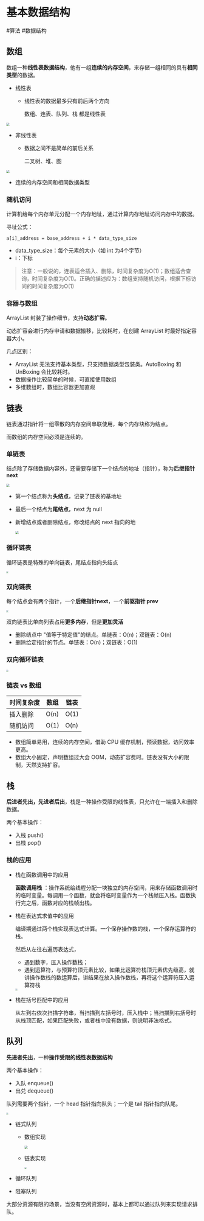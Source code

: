 # 基本数据结构
#算法 #数据结构

## 数组

数组一种**线性表数据结构**，他有一组**连续的内存空间**，来存储一组相同的具有**相同类型**的数据。

- 线性表

  - 线性表的数据最多只有前后两个方向

    数组、连表、队列、栈 都是线性表

<img src="https://tva1.sinaimg.cn/large/008eGmZEgy1gpjfmvadxcj30vq0n5tal.jpg" style="zoom:50%;" />

- 非线性表
  - 数据之间不是简单的前后关系

    二叉树、堆、图



<img src="https://tva1.sinaimg.cn/large/008eGmZEgy1gpjfn8i0dzj30vq0k775j.jpg" style="zoom:50%;" />

- 连续的内存空间和相同数据类型

### 随机访问

计算机给每个内存单元分配一个内存地址，通过计算内存地址访问内存中的数据。

寻址公式：

```
a[i]_address = base_address + i * data_type_size
```

- data_type_size：每个元素的大小（如 int 为4个字节）
- i：下标

> 注意：一般说的，连表适合插入、删除，时间复杂度为O(1)；数组适合查询，时间复杂度为O(1)。正确的描述应为：数组支持随机访问，根据下标访问的时间复杂度为O(1)



### 容器与数组

ArrayList 封装了操作细节，支持**动态扩容**。

动态扩容会进行内存申请和数据搬移，比较耗时，在创建 ArrayList 时最好指定容器大小。

几点区别：

- ArrayList 无法支持基本类型，只支持数据类型包装类。AutoBoxing 和 UnBoxing 会比较耗时。
- 数据操作比较简单的时候，可直接使用数组
- 多维数组时，数组比容器更加直观



## 链表

链表通过指针将一组零散的内存空间串联使用，每个内存块称为结点。

而数组的内存空间必须是连续的。

### 单链表

结点除了存储数据内容外，还需要存储下一个结点的地址（指针），称为**后继指针next**

<img src="https://tva1.sinaimg.cn/large/008eGmZEgy1gpjjfpswxgj30vq0b3mxy.jpg" style="zoom:50%;" />

- 第一个结点称为**头结点**，记录了链表的基地址

- 最后一个结点为**尾结点**，next 为 null

- 新增结点或者删除结点，修改结点的 next 指向的地

  <img src="https://tva1.sinaimg.cn/large/008eGmZEgy1gpjjk2xeiyj30vq0i275j.jpg" style="zoom:50%;" />

### 循环链表

循环链表是特殊的单向链表，尾结点指向头结点

<img src="https://tva1.sinaimg.cn/large/008eGmZEgy1gpjjmz1td5j30vq0b3mxv.jpg" style="zoom:33%;" />

### 双向链表

每个结点会有两个指针，一个**后继指针next**，一个**前驱指针 prev**

<img src="https://tva1.sinaimg.cn/large/008eGmZEgy1gpjjtcs7cej30vq0b3my0.jpg" style="zoom:33%;" />

双向链表比单向列表占用**更多内存**，但是**更加灵活**

- 删除结点中 "值等于特定值"的结点。单链表：O(n)；双链表：O(n)
- 删除给定指针的节点。单链表：O(n)；双链表：O(1)

### 双向循环链表

<img src="https://tva1.sinaimg.cn/large/008eGmZEgy1gpjjzaozs9j30vq0dwwft.jpg" style="zoom:33%;" />

### 链表 vs 数组

   | 时间复杂度 | 数组 | 链表 |
   | --------- | ---- | ---- |
   | 插入删除   | O(n) | O(1) |
   | 随机访问   | O(1) | O(n) |



- 数组简单易用，连续的内存空间，借助 CPU 缓存机制，预读数据，访问效率更高。
- 数组大小固定，声明数组过大会 OOM，动态扩容费时。链表没有大小的限制，天然支持扩容。



## 栈

**后进者先出，先进者后出**，栈是一种操作受限的线性表，只允许在一端插入和删除数据。

两个基本操作：

- 入栈 push()
- 出栈 pop()



### 栈的应用

- 栈在函数调用中的应用

  **函数调用栈** ：操作系统给线程分配一块独立的内存空间，用来存储函数调用时的临时变量。每调用一个函数，就会将临时变量作为一个栈帧压入栈。函数执行完之后，函数对应的栈帧出栈。

- 栈在表达式求值中的应用

  编译期通过两个栈实现表达式计算。一个保存操作数的栈，一个保存运算符的栈。

  然后从左往右遍历表达式，

  - 遇到数字，压入操作数栈；
  - 遇到运算符，与预算符顶元素比较，如果比运算符栈顶元素优先级高，就讲操作数栈的数运算后，讲结果在放入操作数栈，再将这个运算符压入运算符栈

  <img src="https://tva1.sinaimg.cn/large/008eGmZEgy1gpkplszv6lj30vq0lygnl.jpg" style="zoom:33%;" />

- 栈在括号匹配中的应用

  从左到右依次扫描字符串，当扫描到左括号时，压入栈中；当扫描到右括号时从栈顶匹配，如果匹配失败，或者栈中没有数据，则说明非法格式。



## 队列

**先进者先出**，一种**操作受限的线性表数据结构**

两个基本操作：

- 入队 enqueue()
- 出兑 dequeue()

队列需要两个指针，一个 head 指针指向队头；一个是 tail 指针指向队尾。

<img src="https://tva1.sinaimg.cn/large/008eGmZEgy1gpp9140sx9j30vq0apwez.jpg" style="zoom:33%;" />



- 链式队列

  - 数组实现

    <img src="https://tva1.sinaimg.cn/large/008i3skNgy1gpvtd3gtf8j30vq0hrjsm.jpg" style="zoom:50%;" />

  - 链表实现

    <img src="https://tva1.sinaimg.cn/large/008i3skNgy1gpvtdlxfcdj30vq0hrjsx.jpg" style="zoom:33%;" />

- 循环队列

- 阻塞队列

大部分资源有限的场景，当没有空闲资源时，基本上都可以通过队列来实现请求排队。

